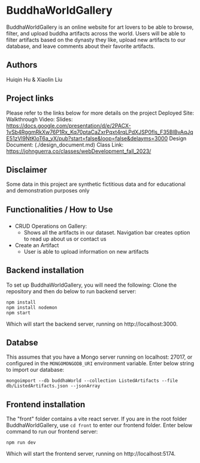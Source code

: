 # BuddhaWorldGallery

BuddhaWorldGallery is an online website for art lovers to be able to browse, filter, and upload buddha artifacts across the world. Users will be able to filter artifacts based on the dynasty they like, upload new artifacts to our database, and leave comments about their favorite artifacts.

## Authors

Huiqin Hu & Xiaolin Liu

## Project links

Please refer to the links below for more details on the project
Deployed Site:
Walkthrough Video:
Slides: https://docs.google.com/presentation/d/e/2PACX-1vSb4RggmRkXw76P1Rx_Kq70ptaCaZxrPqxt4rqLPdXJSP0fls_F35BlBvAqJqE51zVl9NtKloT6a_yX/pub?start=false&loop=false&delayms=3000
Design Document: (./design_document.md)
Class Link: https://johnguerra.co/classes/webDevelopment_fall_2023/

## Disclaimer

Some data in this project are synthetic fictitious data and for educational and demonstration purposes only

## Functionalities / How to Use

###

- CRUD Operations on Gallery:
  - Shows all the artifacts in our dataset. Navigation bar creates option to read up about us or contact us
- Create an Artifact
  - User is able to upload information on new artifacts

## Backend installation

To set up BuddhaWorldGallery, you will need the following:
Clone the repository and then do below to run backend server:
```
npm install
npm install nodemon
npm start
```
Which will start the backend server, running on http://localhost:3000.

## Databse

This assumes that you have a Mongo server running on localhost: 27017, or configured in the `MONGOMONGODB_URI` environment variable.
Enter below string to import our database:
```
mongoimport --db buddhaWorld --collection ListedArtifacts --file db/ListedArtifacts.json --jsonArray
```

## Frontend installation
The "front" folder contains a vite react server. If you are in the root folder BuddhaWorldGallery, use ``` cd front ``` to enter our frontend folder. Enter below command to run our frontend server:
```
npm run dev
```
Which will start the frontend server, running on http://localhost:5174.


